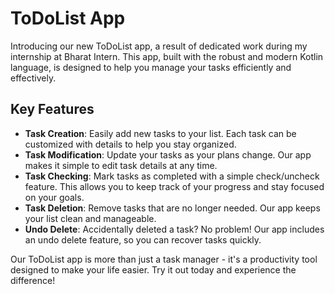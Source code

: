 # ToDoList App

Introducing our new ToDoList app, a result of dedicated work during my internship at Bharat Intern. This app, built with the robust and modern Kotlin language, is designed to help you manage your tasks efficiently and effectively.

## Key Features

- **Task Creation**: Easily add new tasks to your list. Each task can be customized with details to help you stay organized.
- **Task Modification**: Update your tasks as your plans change. Our app makes it simple to edit task details at any time.
- **Task Checking**: Mark tasks as completed with a simple check/uncheck feature. This allows you to keep track of your progress and stay focused on your goals.
- **Task Deletion**: Remove tasks that are no longer needed. Our app keeps your list clean and manageable.
- **Undo Delete**: Accidentally deleted a task? No problem! Our app includes an undo delete feature, so you can recover tasks quickly.

Our ToDoList app is more than just a task manager - it's a productivity tool designed to make your life easier. Try it out today and experience the difference!
